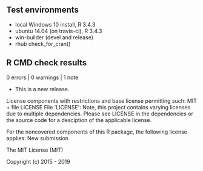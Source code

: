## Test environments
* local Windows 10 install, R 3.4.3
* ubuntu 14.04 (on travis-ci), R 3.4.3
* win-builder (devel and release)
* rhub check_for_cran()

## R CMD check results

0 errors | 0 warnings | 1 note

* This is a new release.

License components with restrictions and base license permitting such:
  MIT + file LICENSE
File 'LICENSE':
  Note, this project contains varying licenses due to multiple dependencies.  Please see LICENSE in the dependencies or the source code for a desciption of the applicable license.
  
  For the noncovered components of this R package, the following license applies:
New submission
  
  The MIT License (MIT)
  
  Copyright (c) 2015 - 2019

